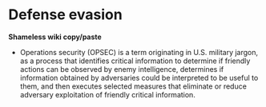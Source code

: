 # Defense evasion

**Shameless wiki copy/paste**

* Operations security (OPSEC) is a term originating in U.S. military jargon, as a 
process that identifies critical information to determine if friendly actions can 
be observed by enemy intelligence, determines if information obtained by 
adversaries could be interpreted to be useful to them, and then executes 
selected measures that eliminate or reduce adversary exploitation of friendly 
critical information.



